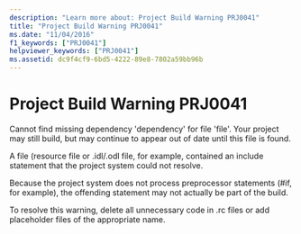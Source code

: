```yaml
---
description: "Learn more about: Project Build Warning PRJ0041"
title: "Project Build Warning PRJ0041"
ms.date: "11/04/2016"
f1_keywords: ["PRJ0041"]
helpviewer_keywords: ["PRJ0041"]
ms.assetid: dc9f4cf9-6bd5-4222-89e8-7802a59bb96b
---
```

# Project Build Warning PRJ0041

Cannot find missing dependency 'dependency' for file 'file'. Your project may still build, but may continue to appear out of date until this file is found.

A file (resource file or .idl/.odl file, for example, contained an include statement that the project system could not resolve.

Because the project system does not process preprocessor statements (#if, for example), the offending statement may not actually be part of the build.

To resolve this warning, delete all unnecessary code in .rc files or add placeholder files of the appropriate name.
